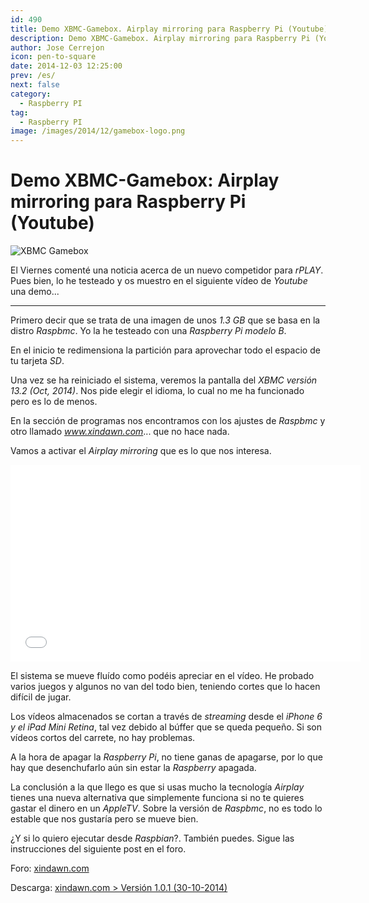 ```yaml
---
id: 490
title: Demo XBMC-Gamebox. Airplay mirroring para Raspberry Pi (Youtube)
description: Demo XBMC-Gamebox. Airplay mirroring para Raspberry Pi (Youtube)
author: Jose Cerrejon
icon: pen-to-square
date: 2014-12-03 12:25:00
prev: /es/
next: false
category:
  - Raspberry PI
tag:
  - Raspberry PI
image: /images/2014/12/gamebox-logo.png
---
```


# Demo XBMC-Gamebox: Airplay mirroring para Raspberry Pi (Youtube)

![XBMC Gamebox](/images/2014/12/gamebox-logo.png)

El Viernes comenté una noticia acerca de un nuevo competidor para *rPLAY*. Pues bien, lo he testeado y os muestro en el siguiente vídeo de *Youtube* una demo...

- - -
Primero decir que se trata de una imagen de unos *1.3 GB* que se basa en la distro *Raspbmc*. Yo la he testeado con una *Raspberry Pi modelo B*.

En el inicio te redimensiona la partición para aprovechar todo el espacio de tu tarjeta *SD*.

Una vez se ha reiniciado el sistema, veremos la pantalla del *XBMC versión 13.2 (Oct, 2014)*. Nos pide elegir el idioma, lo cual no me ha funcionado pero es lo de menos.

En la sección de programas nos encontramos con los ajustes de *Raspbmc* y otro llamado *www.xindawn.com*... que no hace nada.

Vamos a activar el *Airplay mirroring* que es lo que nos interesa.

<iframe width="560" height="315" src="//www.youtube.com/embed/nZTfaeKQivM" frameborder="0" allowfullscreen></iframe>

El sistema se mueve fluído como podéis apreciar en el vídeo. He probado varios juegos y algunos no van del todo bien, teniendo cortes que lo hacen difícil de jugar.

Los vídeos almacenados se cortan a través de *streaming* desde el *iPhone 6 y el iPad Mini Retina*, tal vez debido al búffer que se queda pequeño. Si son vídeos cortos del carrete, no hay problemas.

A la hora de apagar la *Raspberry Pi*, no tiene ganas de apagarse, por lo que hay que desenchufarlo aún sin estar la *Raspberry* apagada.

La conclusión a la que llego es que si usas mucho la tecnología *Airplay* tienes una nueva alternativa que simplemente funciona si no te quieres gastar el dinero en un *AppleTV*. Sobre la versión de *Raspbmc*, no es todo lo estable que nos gustaría pero se mueve bien. 

¿Y si lo quiero ejecutar desde *Raspbian*?. También puedes. Sigue las instrucciones del siguiente post en el foro.

Foro: [xindawn.com](http://www.xindawn.com/bbs/viewtopic.php?f=5&t=9&sid=33bae6a81e421af25696f3a69f3029cb)

Descarga: [xindawn.com > Versión 1.0.1 (30-10-2014)](http://www.xindawn.com/download.php)